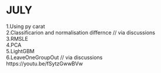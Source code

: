 <h1>JULY</h1>
1.Using py carat<br>
2.Classificarion and normalisation differnce <t> // via discussions <br>
3.RMSLE<br>
4.PCA<br>
5.LightGBM<br>
6.LeaveOneGroupOut <t> // via discussions <br>
<t><t> https://youtu.be/fSytzGwwBVw
